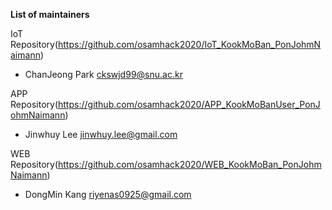 **List of maintainers**

IoT Repository(https://github.com/osamhack2020/IoT_KookMoBan_PonJohmNaimann)
* ChanJeong Park <ckswjd99@snu.ac.kr>

APP Repository(https://github.com/osamhack2020/APP_KookMoBanUser_PonJohmNaimann)
* Jinwhuy Lee <jinwhuy.lee@gmail.com>

WEB Repository(https://github.com/osamhack2020/WEB_KookMoBan_PonJohmNaimann)
* DongMin Kang <riyenas0925@gmail.com>